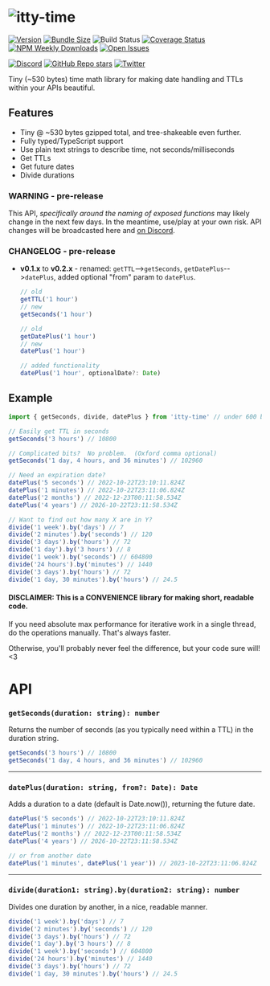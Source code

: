 # ![itty-time](https://user-images.githubusercontent.com/865416/197366211-0b93287c-50fb-4f2e-b78e-ff1a8aa7d635.png)

[![Version](https://img.shields.io/npm/v/itty-time.svg?style=flat-square)](https://npmjs.com/package/itty-time)
[![Bundle Size](https://img.shields.io/bundlephobia/minzip/itty-time?style=flat-square)](https://bundlephobia.com/result?p=itty-time)
![Build Status](https://img.shields.io/github/workflow/status/kwhitley/itty-time/build?style=flat-square)
[![Coverage Status](https://img.shields.io/coveralls/github/kwhitley/itty-time/v0.x?style=flat-square)](https://coveralls.io/github/kwhitley/itty-time?branch=v0.x)
[![NPM Weekly Downloads](https://img.shields.io/npm/dw/itty-time?style=flat-square)](https://npmjs.com/package/itty-time)
[![Open Issues](https://img.shields.io/github/issues/kwhitley/itty-time?style=flat-square)](https://github.com/kwhitley/itty-time/issues)

[![Discord](https://img.shields.io/discord/832353585802903572?style=flat-square)](https://discord.com/channels/832353585802903572)
[![GitHub Repo stars](https://img.shields.io/github/stars/kwhitley/itty-time?style=social)](https://github.com/kwhitley/itty-time)
[![Twitter](https://img.shields.io/twitter/follow/kevinrwhitley.svg?style=social&label=Follow)](https://www.twitter.com/kevinrwhitley)

Tiny (~530 bytes) time math library for making date handling and TTLs within your APIs beautiful.

## Features

- Tiny @ ~530 bytes gzipped total, and tree-shakeable even further.
- Fully typed/TypeScript support
- Use plain text strings to describe time, not seconds/milliseconds
- Get TTLs
- Get future dates
- Divide durations

### WARNING - pre-release
This API, *specifically around the naming of exposed functions* may likely change in the next few days.  In the meantime, use/play at your own risk.  API changes will be broadcasted here and [on Discord](https://discord.com/channels/832353585802903572/1033783747809648680).

### CHANGELOG - pre-release
- **v0.1.x** to **v0.2.x** - renamed: `getTTL`-->`getSeconds`, `getDatePlus`-->`datePlus`, added optional "from" param to `datePlus`.
  ```ts
  // old
  getTTL('1 hour')
  // new
  getSeconds('1 hour')

  // old
  getDatePlus('1 hour')
  // new
  datePlus('1 hour')

  // added functionality
  datePlus('1 hour', optionalDate?: Date)
  ```
## Example

```js
import { getSeconds, divide, datePlus } from 'itty-time' // under 600 bytes

// Easily get TTL in seconds
getSeconds('3 hours') // 10800

// Complicated bits?  No problem.  (Oxford comma optional)
getSeconds('1 day, 4 hours, and 36 minutes') // 102960

// Need an expiration date?
datePlus('5 seconds') // 2022-10-22T23:10:11.824Z
datePlus('1 minutes') // 2022-10-22T23:11:06.824Z
datePlus('2 months') // 2022-12-23T00:11:58.534Z
datePlus('4 years') // 2026-10-22T23:11:58.534Z

// Want to find out how many X are in Y?
divide('1 week').by('days') // 7
divide('2 minutes').by('seconds') // 120
divide('3 days').by('hours') // 72
divide('1 day').by('3 hours') // 8
divide('1 week').by('seconds') // 604800
divide('24 hours').by('minutes') // 1440
divide('3 days').by('hours') // 72
divide('1 day, 30 minutes').by('hours') // 24.5
```

#### DISCLAIMER: This is a CONVENIENCE library for making short, readable code.

If you need absolute max performance for iterative work in a single thread, do the operations manually. That's always faster.

Otherwise, you'll probably never feel the difference, but your code sure will! <3

# API

### `getSeconds(duration: string): number`
Returns the number of seconds (as you typically need within a TTL) in the duration string.
```ts
getSeconds('3 hours') // 10800
getSeconds('1 day, 4 hours, and 36 minutes') // 102960
```

---

### `datePlus(duration: string, from?: Date): Date`
Adds a duration to a date (default is Date.now()), returning the future date.
```ts
datePlus('5 seconds') // 2022-10-22T23:10:11.824Z
datePlus('1 minutes') // 2022-10-22T23:11:06.824Z
datePlus('2 months') // 2022-12-23T00:11:58.534Z
datePlus('4 years') // 2026-10-22T23:11:58.534Z

// or from another date
datePlus('1 minutes', datePlus('1 year')) // 2023-10-22T23:11:06.824Z
```

---

### `divide(duration1: string).by(duration2: string): number`
Divides one duration by another, in a nice, readable manner.
```ts
divide('1 week').by('days') // 7
divide('2 minutes').by('seconds') // 120
divide('3 days').by('hours') // 72
divide('1 day').by('3 hours') // 8
divide('1 week').by('seconds') // 604800
divide('24 hours').by('minutes') // 1440
divide('3 days').by('hours') // 72
divide('1 day, 30 minutes').by('hours') // 24.5
```
